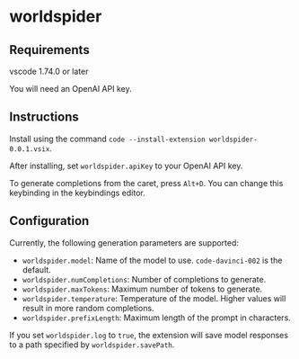# worldspider

## Requirements

vscode 1.74.0 or later

You will need an OpenAI API key.

## Instructions

Install using the command `code --install-extension worldspider-0.0.1.vsix`.

After installing, set `worldspider.apiKey` to your OpenAI API key.

To generate completions from the caret, press `Alt+D`. You can change this keybinding in the keybindings editor.

## Configuration

Currently, the following generation parameters are supported:
- `worldspider.model`: Name of the model to use. `code-davinci-002` is the default.
- `worldspider.numCompletions`: Number of completions to generate.
- `worldspider.maxTokens`: Maximum number of tokens to generate.
- `worldspider.temperature`: Temperature of the model. Higher values will result in more random completions.
- `worldspider.prefixLength`: Maximum length of the prompt in characters.

If you set `worldspider.log` to `true`, the extension will save model responses to a path specified by `worldspider.savePath`.